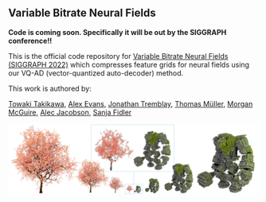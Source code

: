 ## Variable Bitrate Neural Fields

**Code is coming soon. Specifically it will be out by the SIGGRAPH conference!!**

This is the official code repository for [Variable Bitrate Neural Fields (SIGGRAPH 2022)](https://nv-tlabs.github.io/vqad) which compresses feature grids for neural fields using our VQ-AD (vector-quantized auto-decoder) method.

This work is authored by: 

[Towaki Takikawa](https://tovacinni.github.io), 
[Alex Evans](https://research.nvidia.com/person/alex-evans), 
[Jonathan Tremblay](https://research.nvidia.com/person/jonathan-tremblay),
[Thomas Müller](https://tom94.net/),
[Morgan McGuire](https://casual-effects.com),
[Alec Jacobson](https://www.cs.toronto.edu/~jacobson/),
[Sanja Fidler](https://www.cs.utoronto.ca/~fidler/)

<img src="media/demo.jpg" alt="drawing">

